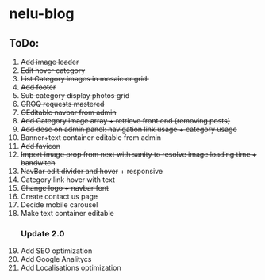 # nelu-blog

<h2>ToDo:</h2>
<ol>
  <li><strike>Add image loader</strike></li>
  <li><strike>Edit hover category</strike></li>
  <li><strike>List Category images in mosaic or grid.</strike></li>
  <li><strike>Add footer</strike></li>
  <li><strike>Sub category display photos grid</strike></li>
  <li><strike>GROQ requests mastered</strike></li>
  <li><strike>GEditable navbar from admin</strike></li>
  <li><strike>Add Category image array + retrieve front end (removing posts)</strike></li>
  <li><strike>Add desc on admin panel: navigation link usage + category usage</strike></li>
  <li><strike>Banner+text container editable from admin</strike></li>
  <li><strike>Add favicon</strike></li>
  <li><strike>Import image prop from next with sanity to resolve image loading time + bandwitch</strike></li>
  <li><strike>NavBar edit divider and hover</strike> + responsive</li>
  <li><strike>Category link hover with text</strike></li>
  <li><strike>Change logo + navbar font</strike></li>
  <li>Create contact us page</li>
  <li>Decide mobile carousel</li>
  <li>Make text container editable</li>
  <h3>Update 2.0</h3>
  <li>Add SEO optimization</li>
  <li>Add Google Analitycs</li>
  <li>Add Localisations optimization</li>
</ol>
